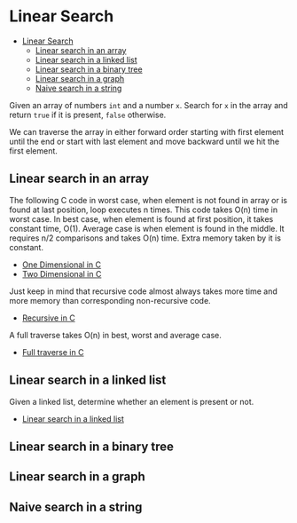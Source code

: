 # Linear Search

- [Linear Search](#linear-search)
  - [Linear search in an array](#linear-search-in-an-array)
  - [Linear search in a linked list](#linear-search-in-a-linked-list)
  - [Linear search in a binary tree](#linear-search-in-a-binary-tree)
  - [Linear search in a graph](#linear-search-in-a-graph)
  - [Naive search in a string](#naive-search-in-a-string)

Given an array of numbers `int` and a number `x`. Search for `x` in the array and return `true` if it is present, `false` otherwise.

We can traverse the array in either forward order starting with first element until the end or start with last element and move backward until we hit the first element.

## Linear search in an array

The following C code in worst case, when element is not found in array or is found at last position, loop executes n times. This code takes O(n) time in worst case. In best case, when element is found at first position, it takes constant time, O(1). Average case is when element is found in the middle. It requires n/2 comparisons and takes O(n) time. Extra memory taken by it is constant.

- [One Dimensional in C](c/linear_search.c)
- [Two Dimensional in C](c/linear_search_in_two_dimensional.c)

Just keep in mind that recursive code almost always takes more time and more memory than corresponding non-recursive code.

- [Recursive in C](c/recursive_linear_search.c)

A full traverse takes O(n) in best, worst and average case.

- [Full traverse in C](c/full_traverse.c)

## Linear search in a linked list

Given a linked list, determine whether an element is present or not.

- [Linear search in a linked list](c/linear_search_in_a_linked_list.c)

## Linear search in a binary tree

## Linear search in a graph

## Naive search in a string
